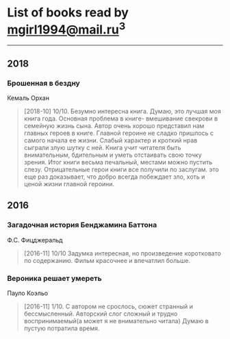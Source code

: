 # List of books read by [mgirl1994@mail.ru](https://my.mail.ru/mail/mgirl1994/)<sup>3</sup>
---

## 2018

### Брошенная в бездну
Кемаль Орхан
> [2018-10] 10/10. 
> Безумно интересна книга. Думаю, это лучшая моя книга года. Основная проблема в книге- вмешивание свекрови в семейную жизнь сына. Автор очень хорошо представил нам главных героев в книге. Главной героине не сладко пришлось с самого начала ее жизни. Слабый характер и кроткий нрав сыграли злую шутку с ней. Книга учит читателя быть внимательным, бдительным и уметь отстаивать свою точку зрения. Итог книги весьма печальный, местами можно пустить  слезу. Отрицательные герои книги все получили по заслугам. это еще раз доказывает, что добро всегда побеждает зло, хоть и ценой жизни главной  героини.



## 2016

### Загадочная история Бенджамина Баттона
Ф.С. Фицджеральд
> [2016-11] 10/10 
> Задумка интересная, но произведение коротковато по содержанию. Фильм красочнее и впечатлил больше.


### Вероника решает умереть
Пауло Коэльо
> [2016-11] 1/10. С автором не срослось, сюжет странный и бессмысленный. Авторский слог сложный и трудно воспринимаемый(а может я не внимательно читала) Думаю в пустую потратила время.



